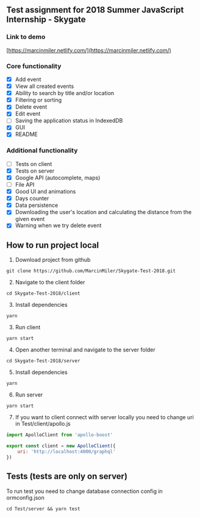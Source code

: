 ## Test assignment for 2018 Summer JavaScript Internship - Skygate

### Link to demo

[https://marcinmiler.netlify.com/](https://marcinmiler.netlify.com/)

### Core functionality

-   [x] Add event
-   [x] View all created events
-   [x] Ability to search by title and/or location
-   [x] Filtering or sorting
-   [x] Delete event
-   [x] Edit event
-   [ ] Saving the application status in IndexedDB
-   [x] GUI
-   [x] README

### Additional functionality

-   [ ] Tests on client
-   [x] Tests on server
-   [x] Google API (autocomplete, maps)
-   [ ] File API
-   [x] Good UI and animations
-   [x] Days counter
-   [x] Data persistence
-   [x] Downloading the user's location and calculating the distance from the given event
-   [x] Warning when we try delete event

## How to run project local

1.  Download project from github

```
git clone https://github.com/MarcinMiler/Skygate-Test-2018.git
```

2.  Navigate to the client folder

```
cd Skygate-Test-2018/client
```

3.  Install dependencies

```
yarn
```

3.  Run client

```
yarn start
```

4.  Open another terminal and navigate to the server folder

```
cd Skygate-Test-2018/server
```

5.  Install dependencies

```
yarn
```

6.  Run server

```
yarn start
```

7.  If you want to client connect with server locally you need to change uri in Test/client/apollo.js

```javascript
import ApolloClient from 'apollo-boost'

export const client = new ApolloClient({
    uri: 'http://localhost:4000/graphql'
})
```

## Tests (tests are only on server)

To run test you need to change database connection config in ormconfig.json

```
cd Test/server && yarn test
```
